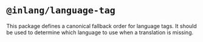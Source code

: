 # `@inlang/language-tag`

This package defines a canonical fallback order for language tags. It should be used to determine which language to use when a translation is missing.